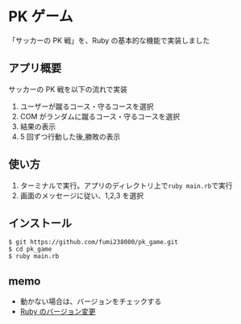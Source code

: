 # PK ゲーム

「サッカーの PK 戦」を、Ruby の基本的な機能で実装しました

## アプリ概要

サッカーの PK 戦を以下の流れで実装

1. ユーザーが蹴るコース・守るコースを選択
2. COM がランダムに蹴るコース・守るコースを選択
3. 結果の表示
4. 5 回ずつ行動した後,勝敗の表示

## 使い方

1. ターミナルで実行。アプリのディレクトリ上で`ruby main.rb`で実行
2. 画面のメッセージに従い、1,2,3 を選択

## インストール

```shell
$ git https://github.com/fumi238000/pk_game.git
$ cd pk_game
$ ruby main.rb
```

## memo

- 動かない場合は、バージョンをチェックする
- [Ruby のバージョン変更](9c9a6ccc110b159b967b)
